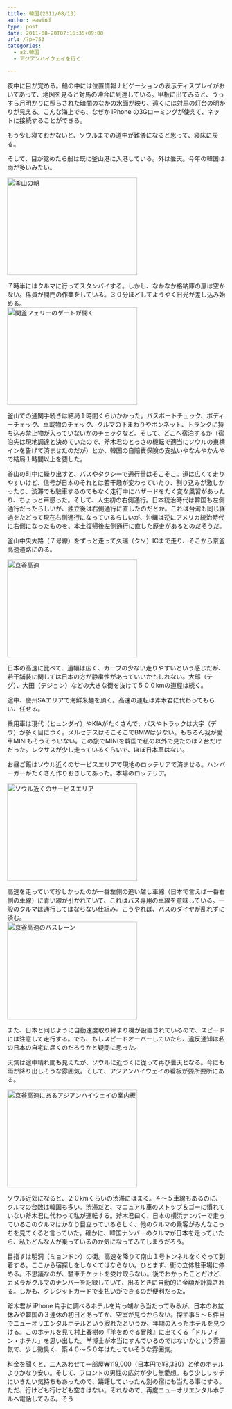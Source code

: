 ```yaml
---
title: 韓国(2011/08/13)
author: eawind
type: post
date: 2011-08-20T07:16:35+09:00
url: /?p=753
categories:
  - a2.韓国
  - アジアンハイウェイを行く

---
```

夜中に目が覚める。船の中には位置情報ナビゲーションの表示ディスプレイがおいてあって、地図を見ると対馬の沖合に到達している。甲板に出てみると、うっすら月明かりに照らされた暗闇のなかの水面が映り、遠くには対馬の灯台の明かりが見える。こんな海上でも、なぜか iPhone の3Gローミングが使えて、ネットに接続することができる。

もう少し寝ておかないと、ソウルまでの道中が難儀になると思って、寝床に戻る。

そして、目が覚めたら船は既に釜山港に入港している。外は曇天。今年の韓国は雨が多いみたい。

[<img class="alignnone size-medium wp-image-640" src="/img/wp/2011/08/CIMG17291.jpg" alt="釜山の朝" width="300" height="225" srcset="/img/wp/2011/08/CIMG17291.jpg 300w, /img/wp/2011/08/CIMG17291-1024x768.jpg 1024w, /img/wp/2011/08/CIMG17291.jpg 1600w" sizes="(max-width: 300px) 100vw, 300px" />][1]

<div>
  ７時半にはクルマに行ってスタンバイする。しかし、なかなか格納庫の扉は空かない。係員が開門の作業をしている。３０分ほどしてようやく日光が差し込み始める。
</div>

<div>
  <a href="/img/wp/2011/08/CIMG17341.jpg"><img class="alignnone size-medium wp-image-641" src="/img/wp/2011/08/CIMG17341.jpg" alt="関釜フェリーのゲートが開く" width="300" height="225" /></a>
</div>

釜山での通関手続きは結局１時間くらいかかった。パスポートチェック、ボディーチェック、車載物のチェック、クルマの下まわりやボンネット、トランクに持ち込み禁止物が入っていないかのチェックなど。そして、どこへ宿泊するか（宿泊先は現地調達と決めていたので、斧木君のとっさの機転で適当にソウルの東横インを告げて済ませたのだが）とか、韓国の自賠責保険の支払いやなんやかんやで結局１時間以上を要した。

釜山の町中に繰り出すと、バスやタクシーで通行量はそこそこ。道は広くて走りやすいけど、信号が日本のそれとは若干趣が変わっていたり、割り込みが激しかったり、渋滞でも駐車するのでもなく走行中にハザードをたく変な風習があったり、ちょっと戸惑った。そして、人生初の右側通行。日本統治時代は韓国も左側通行だったらしいが、独立後は右側通行に直したのだとか。これは台湾も同じ経過をたどって現在右側通行になっているらしいが、沖縄は逆にアメリカ統治時代に右側になったものを、本土復帰後左側通行に直した歴史があるとのだそうだ。

釜山中央大路（７号線）をずっと走って久瑞（クソ）ICまで走り、そこから京釜高速道路にのる。

[<img class="alignnone size-medium wp-image-643" src="/img/wp/2011/08/CIMG17361.jpg" alt="京釜高速" width="300" height="225" />][2]

<div>
  日本の高速に比べて、道幅は広く、カーブの少ない走りやすいという感じだが、若干舗装に関しては日本の方が静粛性があっていいかもしれない。大邱（テグ）、大田（テジョン）などの大きな街を抜けて５００kmの道程は続く。
</div>

途中、慶州SAエリアで海鮮米麺を頂く。高速の運転は斧木君に代わってもらい、任せる。

乗用車は現代（ヒュンダイ）やKIAがたくさんで、バスやトラックは大宇（デウ）が多く目につく。メルセデスはそこそこでBMWは少ない。もちろん我が愛車MINIもそうそういない。この旅でMINIを韓国で私の以外で見たのは２台だけだった。レクサスが少し走っているくらいで、ほぼ日本車はない。

お昼ご飯はソウル近くのサービスエリアで現地のロッテリアで済ませる。ハンバーガーがたくさん作りおきしてあった。本場のロッテリア。

[<img class="alignnone size-medium wp-image-644" src="/img/wp/2011/08/CIMG17371.jpg" alt="ソウル近くのサービスエリア" width="300" height="225" />][3]

<div>
  高速を走っていて珍しかったのが一番左側の追い越し車線（日本で言えば一番右側の車線）に青い線が引かれていて、これはバス専用の車線を意味している。一般のクルマは通行してはならない仕組み。こうやれば、バスのダイヤが乱れずに済む。
</div>

<div>
  <a href="/img/wp/2011/08/CIMG17391.jpg"><img class="alignnone size-medium wp-image-645" src="/img/wp/2011/08/CIMG17391.jpg" alt="京釜高速のバスレーン" width="300" height="225" /></a>
</div>

また、日本と同じように自動速度取り締まり機が設置されているので、スピードには注意して走行する。でも、もしスピードオーバーしていたら、違反通知は私の日本の自宅に届くのだろうかと疑問に思った。

天気は途中晴れ間も見えたが、ソウルに近づくに従って再び曇天となる。今にも雨が降り出しそうな雰囲気。そして、アジアンハイウェイの看板が要所要所にある。

[<img class="alignnone size-medium wp-image-646" src="/img/wp/2011/08/CIMG17411.jpg" alt="京釜高速にあるアジアンハイウェイの案内板" width="300" height="225" />][4]

<div>
  ソウル近郊になると、２０kmくらいの渋滞にはまる。４〜５車線もあるのに、クルマの台数は韓国も多い。渋滞だと、マニュアル車のストップ＆ゴーに慣れていない斧木君に代わって私が運転する。斧木君曰く、日本の横浜ナンバーで走っているこのクルマはかなり目立っているらしく、他のクルマの乗客がみんなこっちを見てくると言っていた。確かに、韓国ナンバーのクルマが日本を走っていたら、私もどんな人が乗っているのか気になってみてしまうだろう。
</div>

目指すは明洞（ミョンドン）の街。高速を降りて南山１号トンネルをくぐって到着する。ここから宿探しをしなくてはならない。ひとまず、街の立体駐車場に停める。不思議なのが、駐車チケットを受け取らない。後でわかったことだけど、カメラがクルマのナンバーを記録していて、出るときに自動的に金額が計算される。しかも、クレジットカードで支払いができるのが便利だった。

斧木君が iPhone 片手に調べるホテルを片っ端から当たってみるが、日本のお盆休みや韓国の３連休の初日とあってか、空室が見つからない。探す事５〜６件目でニューオリエンタルホテルという寂れたというか、年期の入ったホテルを見つける。このホテルを見て村上春樹の『羊をめぐる冒険』に出てくる「ドルフィン・ホテル」を思い出した。羊博士が本当にすんでいるのではないかという雰囲気で、少し黴臭く、築４０〜５０年はたっていそうな雰囲気。

料金を聞くと、二人あわせて一部屋₩119,000（日本円で¥8,330）と他のホテルよりかなり安い。そして、フロントの男性の応対が少し無愛想。もう少しリッチにいきたい気持ちもあったので、躊躇していったん別の宿にも当たる事にする。ただ、行けども行けども空きはない。それなので、再度ニューオリエンタルホテルへ電話してみる。そう

 [1]: /img/wp/2011/08/CIMG17291.jpg
 [2]: /img/wp/2011/08/CIMG17361.jpg
 [3]: /img/wp/2011/08/CIMG17371.jpg
 [4]: /img/wp/2011/08/CIMG17411.jpg
